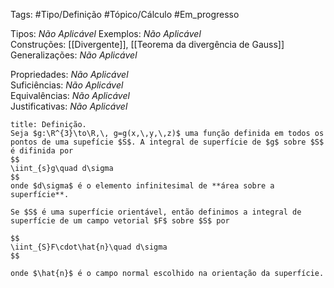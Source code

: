 Tags: #Tipo/Definição #Tópico/Cálculo #Em_progresso

Tipos: _Não Aplicável_ 
Exemplos: _Não Aplicável_  
Construções: [[Divergente]], [[Teorema da divergência de Gauss]]
Generalizações: _Não Aplicável_

Propriedades: _Não Aplicável_  
Suficiências: _Não Aplicável_  
Equivalências: _Não Aplicável_  
Justificativas: _Não Aplicável_

```ad-abstract
title: Definição.
Seja $g:\R^{3}\to\R,\, g=g(x,\,y,\,z)$ uma função definida em todos os pontos de uma supefície $S$. A integral de superfície de $g$ sobre $S$ é difinida por
$$
\iint_{s}g\quad d\sigma
$$
onde $d\sigma$ é o elemento infinitesimal de **área sobre a superfície**.

Se $S$ é uma superfície orientável, então definimos a integral de superfície de um campo vetorial $F$ sobre $S$ por

$$
\iint_{S}F\cdot\hat{n}\quad d\sigma
$$

onde $\hat{n}$ é o campo normal escolhido na orientação da superfície.
```
